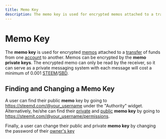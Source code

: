 ```yaml
---
title: Memo Key
description: The memo key is used for encrypted memos attached to a transfer of funds from one account to another. Memos can be encrypted by the memo private keys.
---
```

# Memo Key

The **memo key** is used for encrypted [memos](/glossary/memo.md) attached to a [transfer](/glossary/transfer.md) of funds from one [account](/glossary/account.md) to another. Memos can be encrypted by the **memo private keys**. The encrypted memo can only be read by the receiver, so it can serve as a private messaging system with each message will cost a minimum of 0.001 [STEEM](/glossary/steem.md)/[SBD](/glossary/steem-backed-dollars.md).

## Finding and Changing a Memo Key

A user can find their public **memo** key by going to https://steemd.com/@your_username under the "Authority" widget. Alternatively, he/she can find their [private](/glossary/private-key.md) and [public](/glossary/public-key.md) **memo key** by going to https://steemit.com/@your_username/permissions. 

Finally, a user can change their public and private **memo key** by changing the password of their [owner's key](/glossary/owner-key.md)